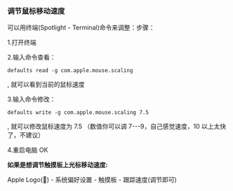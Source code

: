 
### 调节鼠标移动速度

可以用终端(Spotlight - Terminal)命令来调整：步骤：

 1.打开终端

 2.输入命令查看：
 ```
 defaults read -g com.apple.mouse.scaling
 ```
 , 就可以看到当前的鼠标速度

 3.输入命令修改：
 ```
 defaults write -g com.apple.mouse.scaling 7.5
 ```
  , 就可以修改鼠标速度为 7.5  （数值你可以调 7---9，自己感觉速度，10 以上太快了，不建议）

 4.重启电脑  OK



 **如果是想调节触摸板上光标移动速度:**

 Apple Logo() - 系统偏好设置 - 触摸板 - 跟踪速度(调节即可)